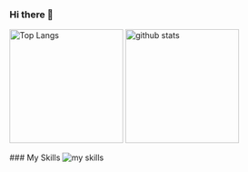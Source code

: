 ### Hi there 👋

<p align="left"> 
<img alt="Top Langs" height="200px" src=https://github-readme-stats.vercel.app/api?username=jnpi-t6&layout=compact&show_icons=true" />
<img alt="github stats" height="200px" src=https://github-readme-stats.vercel.app/api/top-langs/?username=jnpi-t6 />
</p>
### My Skills
<img  alt="my skills" src=https://skillicons.dev/icons?i=js,ts,react,nextjs,html,css,styledcomponents,tailwind,nodejs,npm,github,netlify, />
<!--
**jnpi-t6/jnpi-t6** is a ✨ _special_ ✨ repository because its `README.md` (this file) appears on your GitHub profile.

Here are some ideas to get you started:

- 🔭 I’m currently working on ...
- 🌱 I’m currently learning ...
- 👯 I’m looking to collaborate on ...
- 🤔 I’m looking for help with ...
- 💬 Ask me about ...
- 📫 How to reach me: ...
- 😄 Pronouns: ...
- ⚡ Fun fact: ...
-->
